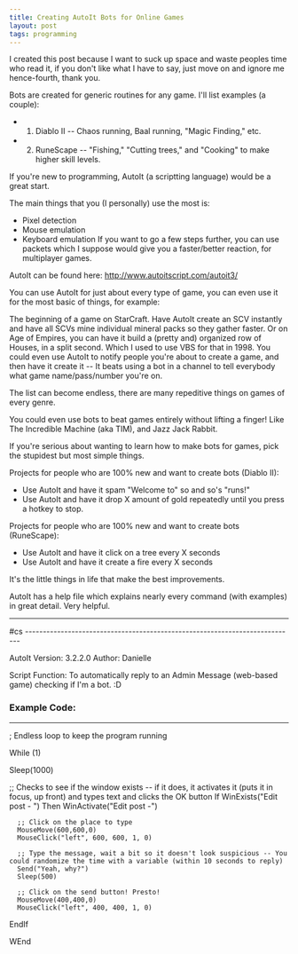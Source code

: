 ```yaml
---
title: Creating AutoIt Bots for Online Games
layout: post
tags: programming
---
```


I created this post because I want to suck up space and waste peoples time who read it, if you don't like what I have to say, just move on and ignore me hence-fourth, thank you.

Bots are created for generic routines for any game. I'll list examples (a couple):

- 1) Diablo II -- Chaos running, Baal running, "Magic Finding," etc.
- 2) RuneScape -- "Fishing," "Cutting trees," and "Cooking" to make higher skill levels.

If you're new to programming, AutoIt (a scriptting language) would be a great start.

The main things that you (I personally) use the most is:
- Pixel detection
- Mouse emulation
- Keyboard emulation
If you want to go a few steps further, you can use packets which I suppose would give you a faster/better reaction, for multiplayer games.

AutoIt can be found here: http://www.autoitscript.com/autoit3/

You can use AutoIt for just about every type of game, you can even use it for the most basic of things, for example:

The beginning of a game on StarCraft. Have AutoIt create an SCV instantly and have all SCVs mine individual mineral packs so they gather faster.
Or on Age of Empires, you can have it build a (pretty and) organized row of Houses, in a split second. Which I used to use VBS for that in 1998.
You could even use AutoIt to notify people you're about to create a game, and then have it create it -- It beats using a bot in a channel to tell everybody what game name/pass/number you're on.

The list can become endless, there are many repeditive things on games of every genre.

You could even use bots to beat games entirely without lifting a finger! Like The Incredible Machine (aka TIM), and Jazz Jack Rabbit.

If you're serious about wanting to learn how to make bots for games, pick the stupidest but most simple things.

Projects for people who are 100% new and want to create bots (Diablo II):
- Use AutoIt and have it spam "Welcome to" so and so's "runs!"
- Use AutoIt and have it drop X amount of gold repeatedly until you press a hotkey to stop.

Projects for people who are 100% new and want to create bots (RuneScape):
- Use AutoIt and have it click on a tree every X seconds
- Use AutoIt and have it create a fire every X seconds

It's the little things in life that make the best improvements.

AutoIt has a help file which explains nearly every command (with examples) in great detail. Very helpful.

---


#cs ----------------------------------------------------------------------------

 AutoIt Version: 3.2.2.0
 Author:         Danielle

 Script Function:
   To automatically reply to an Admin Message (web-based game) checking if I'm a bot. :D

### Example Code:
----------------------------------------------------------------------------

; Endless loop to keep the program running

While (1)

   Sleep(1000)
   
   ;; Checks to see if the window exists -- if it does, it activates it (puts it in focus, up front) and types text and clicks the OK button
   If WinExists("Edit post - ") Then
      WinActivate("Edit post -")
      
      ;; Click on the place to type
      MouseMove(600,600,0)
      MouseClick("left", 600, 600, 1, 0)
      
      ;; Type the message, wait a bit so it doesn't look suspicious -- You could randomize the time with a variable (within 10 seconds to reply)
      Send("Yeah, why?")
      Sleep(500)
      
      ;; Click on the send button! Presto!
      MouseMove(400,400,0)
      MouseClick("left", 400, 400, 1, 0)

   EndIf

WEnd 
